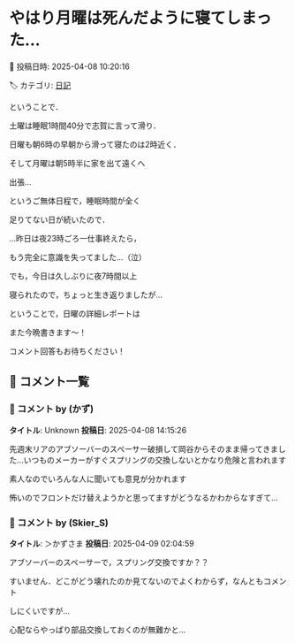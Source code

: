 # やはり月曜は死んだように寝てしまった…

📅 投稿日時: 2025-04-08 10:20:16

🏷️ カテゴリ: [日記](cc4b5682fb7b8b144980957a978653fb0.md)

ということで．


土曜は睡眠1時間40分で志賀に言って滑り．


日曜も朝6時の早朝から滑って寝たのは2時近く．


そして月曜は朝5時半に家を出て遠くへ


出張…


というご無体日程で，睡眠時間が全く


足りてない日が続いたので．





…昨日は夜23時ごろ一仕事終えたら，


もう完全に意識を失ってました…（泣）





でも，今日は久しぶりに夜7時間以上


寝られたので，ちょっと生き返りましたが…





ということで，日曜の詳細レポートは


また今晩書きます～！


コメント回答もお待ちください！

## 💬 コメント一覧

### 💬 コメント by (かず)
**タイトル**: Unknown
**投稿日**: 2025-04-08 14:15:26

先週末リアのアブソーバーのスペーサー破損して岡谷からそのまま帰ってきました…いつものメーカーがすぐスプリングの交換しないとかなり危険と言われます

素人なのでいろんな人に聞いても意見が分かれます

怖いのでフロントだけ替えようかと思ってますがどうなるかわからなすぎて…

### 💬 コメント by (Skier_S)
**タイトル**: ＞かずさま
**投稿日**: 2025-04-09 02:04:59

アブソーバーのスペーサーで，スプリング交換ですか？？

すいません．どこがどう壊れたのか見てないのでよくわからず，なんともコメント

しにくいですが…

心配ならやっぱり部品交換しておくのが無難かと…

